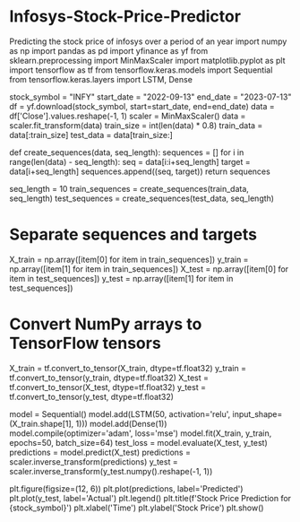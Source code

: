 # Infosys-Stock-Price-Predictor
Predicting the stock price of infosys over a period of an year
import numpy as np
import pandas as pd
import yfinance as yf
from sklearn.preprocessing import MinMaxScaler
import matplotlib.pyplot as plt
import tensorflow as tf
from tensorflow.keras.models import Sequential
from tensorflow.keras.layers import LSTM, Dense

stock_symbol = "INFY"
start_date = "2022-09-13"
end_date = "2023-07-13"
df = yf.download(stock_symbol, start=start_date, end=end_date)
data = df['Close'].values.reshape(-1, 1)
scaler = MinMaxScaler()
data = scaler.fit_transform(data)
train_size = int(len(data) * 0.8)
train_data = data[:train_size]
test_data = data[train_size:]

def create_sequences(data, seq_length):
    sequences = []
    for i in range(len(data) - seq_length):
        seq = data[i:i+seq_length]
        target = data[i+seq_length]
        sequences.append((seq, target))
    return sequences

seq_length = 10
train_sequences = create_sequences(train_data, seq_length)
test_sequences = create_sequences(test_data, seq_length)

# Separate sequences and targets
X_train = np.array([item[0] for item in train_sequences])
y_train = np.array([item[1] for item in train_sequences])
X_test = np.array([item[0] for item in test_sequences])
y_test = np.array([item[1] for item in test_sequences])

# Convert NumPy arrays to TensorFlow tensors
X_train = tf.convert_to_tensor(X_train, dtype=tf.float32)
y_train = tf.convert_to_tensor(y_train, dtype=tf.float32)
X_test = tf.convert_to_tensor(X_test, dtype=tf.float32)
y_test = tf.convert_to_tensor(y_test, dtype=tf.float32)

model = Sequential()
model.add(LSTM(50, activation='relu', input_shape=(X_train.shape[1], 1)))
model.add(Dense(1))
model.compile(optimizer='adam', loss='mse')
model.fit(X_train, y_train, epochs=50, batch_size=64)
test_loss = model.evaluate(X_test, y_test)
predictions = model.predict(X_test)
predictions = scaler.inverse_transform(predictions)
y_test = scaler.inverse_transform(y_test.numpy().reshape(-1, 1))

plt.figure(figsize=(12, 6))
plt.plot(predictions, label='Predicted')
plt.plot(y_test, label='Actual')
plt.legend()
plt.title(f'Stock Price Prediction for {stock_symbol}')
plt.xlabel('Time')
plt.ylabel('Stock Price')
plt.show()
